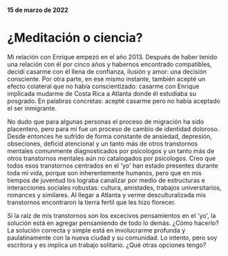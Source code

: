 **15 de marzo de 2022**

# ¿Meditación o ciencia?

Mi relación con Enrique empezó en el año 2013. Después de haber tenido una relación con él por cinco años y habernos encontrado compatibles, decidí casarme con él llena de confianza, ilusión y amor: una decisión consciente. Por otra parte, en ese mismo instante, también acepté un efecto colateral que no había conscientizado: casarme con Enrique implicada mudarme de Costa Rica a Atlanta donde él estudiaba su posgrado. En palabras concretas: acepté casarme pero no había aceptado el ser inmigrante. 

No dudo que para algunas personas el proceso de migración ha sido placentero, pero para mí fue un proceso de cambio de identidad doloroso. Desde entonces he sufrido de forma constante de ansiedad, depresión, obseciones, deficid atencional y un tanto más de otros transtornos mentales comunmente diagnosticados por psicologos y un tanto más de otros transtornos mentales aún no catalogados por psicologos. Creo que todos esos transtornos centrados en el 'yo' han estado presentes durante toda mi vida, porque son inherentemente humanos, pero que en mis tiempos de juventud los lograba canalizar por medio de estructuras e interacciones sociales robustas: cultura, amistades, trabajos universitarios, romances y similares. Al llegar a Atlanta y verme desculturalizada mis transtornos encontraron la tierra fertil que les hizo florecer.

Si la raíz de mis transtornos son los excecivos pensamientos en el 'yo', la solución está en agregar pensamiendo de todo lo demás. ¿Cómo hacerlo? La solución correcta y simple está en involucrarme profunda y paulatinamente con la nueva ciudad y su comunidad. Lo intento, pero soy escritora y es implica un trabajo solitario. ¿Qué otras opciones tengo? 